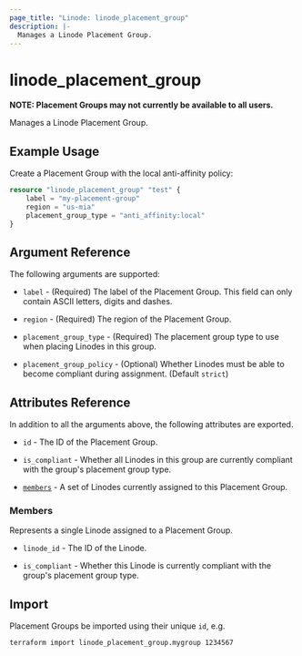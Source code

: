 ```yaml
---
page_title: "Linode: linode_placement_group"
description: |-
  Manages a Linode Placement Group.
---
```


# linode\_placement\_group

**NOTE: Placement Groups may not currently be available to all users.**

Manages a Linode Placement Group.

## Example Usage

Create a Placement Group with the local anti-affinity policy:

```terraform
resource "linode_placement_group" "test" {
    label = "my-placement-group"
    region = "us-mia"
    placement_group_type = "anti_affinity:local"
}
```

## Argument Reference

The following arguments are supported:

* `label` - (Required) The label of the Placement Group. This field can only contain ASCII letters, digits and dashes.

* `region` - (Required) The region of the Placement Group.

* `placement_group_type` - (Required) The placement group type to use when placing Linodes in this group.

* `placement_group_policy` - (Optional) Whether Linodes must be able to become compliant during assignment. (Default `strict`)

## Attributes Reference

In addition to all the arguments above, the following attributes are exported.

* `id` - The ID of the Placement Group.

* `is_compliant` - Whether all Linodes in this group are currently compliant with the group's placement group type.

* [`members`](#members) - A set of Linodes currently assigned to this Placement Group.

### Members

Represents a single Linode assigned to a Placement Group.

* `linode_id` - The ID of the Linode.

* `is_compliant` - Whether this Linode is currently compliant with the group's placement group type.

## Import

Placement Groups be imported using their unique `id`, e.g.

```sh
terraform import linode_placement_group.mygroup 1234567
```
